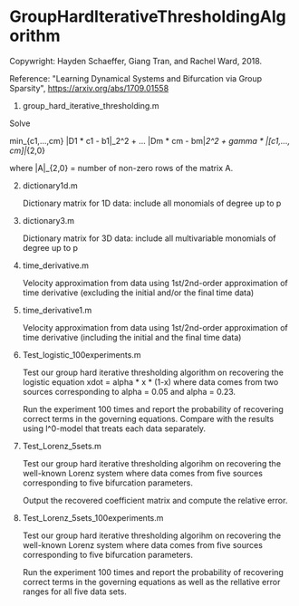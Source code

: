 # GroupHardIterativeThresholdingAlgorithm
Copywright: Hayden Schaeffer, Giang Tran, and Rachel Ward, 2018.

Reference: "Learning Dynamical Systems and Bifurcation via Group Sparsity", https://arxiv.org/abs/1709.01558
1. group_hard_iterative_thresholding.m

 Solve  
 
 min_{c1,...,cm} \|D1 * c1 - b1\|_2^2 + ... \|Dm * cm - bm\|_2^2 + gamma * \|[c1,..., cm]\|_{2,0}  

 where \|A\|_{2,0} = number of non-zero rows of the matrix A.

2. dictionary1d.m

      Dictionary matrix for 1D data: include all monomials of degree up to p
      
3. dictionary3.m

      Dictionary matrix for 3D data: include all multivariable monomials of degree up to p

4. time_derivative.m

      Velocity approximation from data using 1st/2nd-order approximation of time derivative (excluding the initial and/or the final time data)

5. time_derivative1.m

      Velocity approximation from data using 1st/2nd-order approximation of time derivative (including the initial and the final time data)

6. Test_logistic_100experiments.m

      Test our group hard iterative thresholding algorithm on recovering the logistic equation
           xdot = alpha * x * (1-x)
      where data comes from two sources corresponding to alpha = 0.05 and alpha = 0.23. 
       
      Run the experiment 100 times and report the probability of recovering correct terms in the governing equations. Compare       with the results using l^0-model that treats each data separately.
7. Test_Lorenz_5sets.m

      Test our group hard iterative thresholding algorihm on recovering the well-known Lorenz system where data comes from           five sources corresponding to five bifurcation parameters.
       
      Output the recovered coefficient matrix and compute the relative error.
8. Test_Lorenz_5sets_100experiments.m

      Test our group hard iterative thresholding algorihm on recovering the well-known Lorenz system where data comes from           five sources corresponding to five bifurcation parameters.
       
      Run the experiment 100 times and report the probability of recovering correct terms in the governing equations as well         as the rellative error ranges for all five data sets.

      

